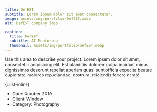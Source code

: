 ```yaml
---
title: DefEST
subtitle: Lorem ipsum dolor sit amet consectetur.
image: assets/img/portfolio/DefEST.webp
alt: DefEST company logo

caption:
  title: DefEST
  subtitle: AI Mentoring
  thumbnail: assets/img/portfolio/DefEST.webp
---
```

Use this area to describe your project. Lorem ipsum dolor sit amet, consectetur adipisicing elit. Est blanditiis dolorem culpa incidunt minus dignissimos deserunt repellat aperiam quasi sunt officia expedita beatae cupiditate, maiores repudiandae, nostrum, reiciendis facere nemo!

{:.list-inline}
- Date: October 2019
- Client: Window
- Category: Photography

